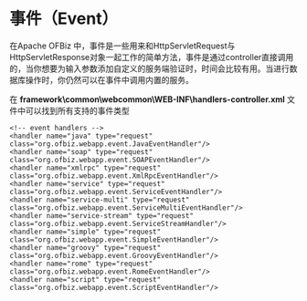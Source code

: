 # 事件（Event）

在Apache OFBiz 中，事件是一些用来和HttpServletRequest与HttpServletResponse对象一起工作的简单方法，事件是通过controller直接调用的，当你想要为输入参数添加自定义的服务端验证时，时间会比较有用。当进行数据库操作时，你仍然可以在事件中调用内置的服务。

在 **framework\common\webcommon\WEB-INF\handlers-controller.xml** 文件中可以找到所有支持的事件类型

```
<!-- event handlers -->
<handler name="java" type="request" class="org.ofbiz.webapp.event.JavaEventHandler"/>
<handler name="soap" type="request" class="org.ofbiz.webapp.event.SOAPEventHandler"/>
<handler name="xmlrpc" type="request" class="org.ofbiz.webapp.event.XmlRpcEventHandler"/>
<handler name="service" type="request" class="org.ofbiz.webapp.event.ServiceEventHandler"/>
<handler name="service-multi" type="request" class="org.ofbiz.webapp.event.ServiceMultiEventHandler"/>
<handler name="service-stream" type="request" class="org.ofbiz.webapp.event.ServiceStreamHandler"/>
<handler name="simple" type="request" class="org.ofbiz.webapp.event.SimpleEventHandler"/>
<handler name="groovy" type="request" class="org.ofbiz.webapp.event.GroovyEventHandler"/>
<handler name="rome" type="request" class="org.ofbiz.webapp.event.RomeEventHandler"/>
<handler name="script" type="request" class="org.ofbiz.webapp.event.ScriptEventHandler"/>    
```

